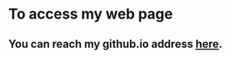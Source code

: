 # To access my web page
## You can reach my github.io address [here](https://mahirezuhalozdemir.github.io/).
